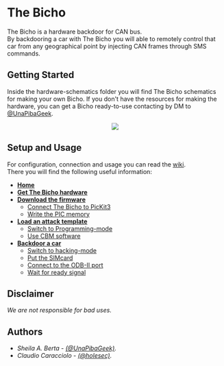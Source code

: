 # The Bicho
The Bicho is a hardware backdoor for CAN bus.  
By backdooring a car with The Bicho you will able to remotely control that car from any geographical point by injecting CAN frames through SMS commands.

## Getting Started
Inside the hardware-schematics folder you will find The Bicho schematics for making your own Bicho. If you don't have the resources for making the hardware, you can get a Bicho ready-to-use contacting by DM to [@UnaPibaGeek](https://www.twitter.com/UnaPibaGeek).

<p align="center">
  <img src="http://www.semecayounexploit.com/CBM-THEBICHO/thebicho_v3_tiny2.PNG" />
</p>

## Setup and Usage
For configuration, connection and usage you can read the [wiki](https://github.com/UnaPibaGeek/thebicho/wiki).  
There you will find the following useful information: 

* [**Home**](https://github.com/UnaPibaGeek/thebicho/wiki)  
* [**Get The Bicho hardware**](https://github.com/UnaPibaGeek/thebicho/wiki/Getting-The-Bicho-hardware)  
* [**Download the firmware**](https://github.com/UnaPibaGeek/thebicho/wiki/Download-the-firmware)  
  * [Connect The Bicho to PicKit3](https://github.com/UnaPibaGeek/thebicho/wiki/Connect-The-Bicho-to-the-PicKit3)  
  * [Write the PIC memory](https://github.com/UnaPibaGeek/thebicho/wiki/Write-the-firmware)  
* [**Load an attack template**](https://github.com/UnaPibaGeek/thebicho/wiki/Load-an-attack-template)  
  * [Switch to Programming-mode](https://github.com/UnaPibaGeek/thebicho/wiki/Programming-mode)  
  * [Use CBM software](https://github.com/UnaPibaGeek/thebicho/wiki/CBM-software)  
* [**Backdoor a car**](https://github.com/UnaPibaGeek/thebicho/wiki/Backdoor-a-car)  
  * [Switch to hacking-mode](https://github.com/UnaPibaGeek/thebicho/wiki/Hacking-mode)  
  * [Put the SIMcard](https://github.com/UnaPibaGeek/thebicho/wiki/Put-the-SIMcard)  
  * [Connect to the ODB-II port](https://github.com/UnaPibaGeek/thebicho/wiki/Connect-to-the-OBD-II-port)  
  * [Wait for ready signal](https://github.com/UnaPibaGeek/thebicho/wiki/Ready-to-use) 


## Disclaimer
*We are not responsible for bad uses.*

## Authors
* *Sheila A. Berta - [(@UnaPibaGeek)](https://www.twitter.com/UnaPibaGeek).*  
* *Claudio Caracciolo - [(@holesec)](https://www.twitter.com/holesec).*
